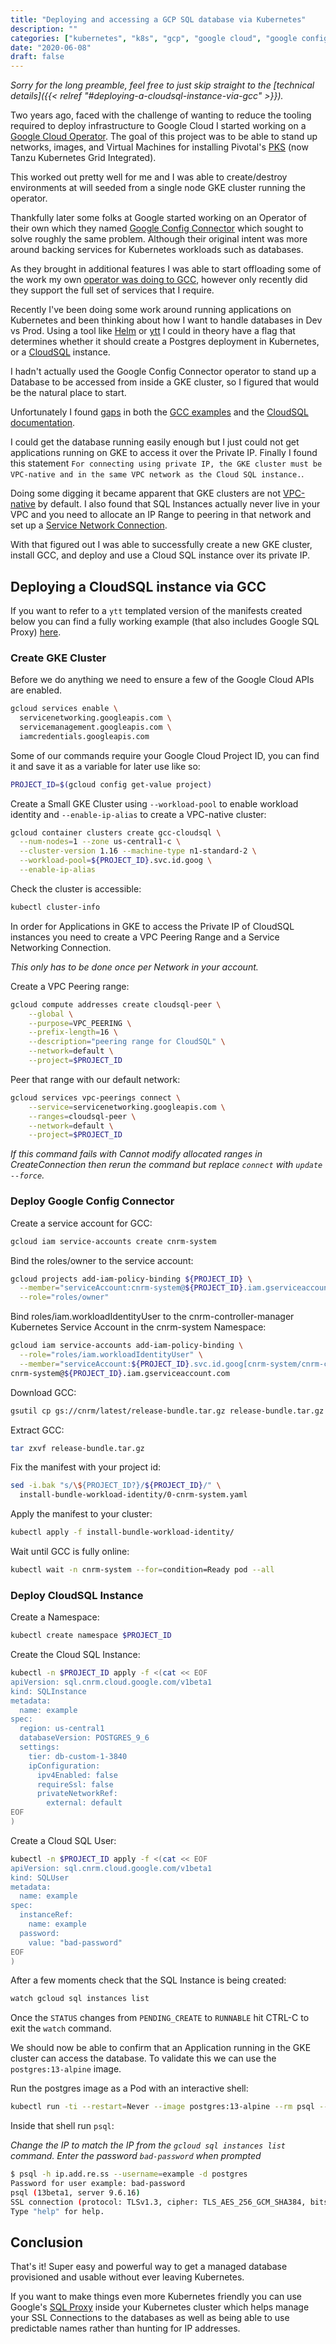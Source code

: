 ```yaml
---
title: "Deploying and accessing a GCP SQL database via Kubernetes"
description: ""
categories: ["kubernetes", "k8s", "gcp", "google cloud", "google config connector"]
date: "2020-06-08"
draft: false
---
```


*Sorry for the long preamble, feel free to just skip straight to the [technical details]({{< relref "#deploying-a-cloudsql-instance-via-gcc" >}}).*

Two years ago, faced with the challenge of wanting to reduce the tooling required to deploy infrastructure to Google Cloud I started working on a [Google Cloud Operator](https://github.com/paulczar/gcp-cloud-compute-operator). The goal of this project was to be able to stand up networks, images, and Virtual Machines for installing Pivotal's [PKS](https://docs.pivotal.io/pks/1-4/index.html) (now Tanzu Kubernetes Grid Integrated).

This worked out pretty well for me and I was able to create/destroy environments at will seeded from a single node GKE cluster running the operator.

Thankfully later some folks at Google started working on an Operator of their own which they named [Google Config Connector](https://cloud.google.com/config-connector/docs/overview) which sought to solve roughly the same problem. Although their original intent was more around backing services for Kubernetes workloads such as databases.

As they brought in additional features I was able to start offloading some of the work my own [operator was doing to GCC](https://www.youtube.com/watch?v=XL-icNS-IEg&t=38s), however only recently did they support the full set of services that I require.

Recently I've been doing some work around running applications on Kubernetes and been thinking about how I want to handle databases in Dev vs Prod. Using a tool like [Helm](https://helm.sh) or [ytt](https://get-ytt.io/) I could in theory have a flag that determines whether it should create a Postgres deployment in Kubernetes, or a [CloudSQL](https://cloud.google.com/sql) instance.

I hadn't actually used the Google Config Connector operator to stand up a Database to be accessed from inside a GKE cluster, so I figured that would be the natural place to start.

Unfortunately I found [gaps](https://github.com/GoogleCloudPlatform/k8s-config-connector/issues/201) in both the [GCC examples](https://github.com/GoogleCloudPlatform/k8s-config-connector/tree/master/samples/resources/sqlinstance/private-ip-instance) and the [CloudSQL documentation](https://cloud.google.com/sql/docs/mysql/connect-kubernetes-engine).

I could get the database running easily enough but I just could not get applications running on GKE to access it over the Private IP. Finally I found this statement `For connecting using private IP, the GKE cluster must be VPC-native and in the same VPC network as the Cloud SQL instance.`.

Doing some digging it became apparent that GKE clusters are not [VPC-native](https://cloud.google.com/kubernetes-engine/docs/how-to/alias-ips) by default. I also found that SQL Instances actually never live in your VPC and you need to allocate an IP Range to peering in that network and set up a [Service Network Connection](https://cloud.google.com/vpc/docs/configure-private-services-access#creating-connection).

With that figured out I was able to successfully create a new GKE cluster, install GCC, and deploy and use a Cloud SQL instance over its private IP.

## Deploying a CloudSQL instance via GCC

If you want to refer to a `ytt` templated version of the manifests created below you can find a fully working example (that also includes Google SQL Proxy) [here](https://github.com/paulczar/gcc-cloudsql).

### Create GKE Cluster

Before we do anything we need to ensure a few of the Google Cloud APIs are enabled.

```bash
gcloud services enable \
  servicenetworking.googleapis.com \
  servicemanagement.googleapis.com \
  iamcredentials.googleapis.com
```

Some of our commands require your Google Cloud Project ID, you can find it and save it as a variable for later use like so:

```bash
PROJECT_ID=$(gcloud config get-value project)
```

Create a Small GKE Cluster using `--workload-pool` to enable workload identity and `--enable-ip-alias` to create a VPC-native cluster:

```bash
gcloud container clusters create gcc-cloudsql \
  --num-nodes=1 --zone us-central1-c \
  --cluster-version 1.16 --machine-type n1-standard-2 \
  --workload-pool=${PROJECT_ID}.svc.id.goog \
  --enable-ip-alias
```

Check the cluster is accessible:

```bash
kubectl cluster-info
```

In order for Applications in GKE to access the Private IP of CloudSQL instances you need to create a VPC Peering Range and a Service Networking Connection.

*This only has to be done once per Network in your account.*

Create a VPC Peering range:

```bash
gcloud compute addresses create cloudsql-peer \
    --global \
    --purpose=VPC_PEERING \
    --prefix-length=16 \
    --description="peering range for CloudSQL" \
    --network=default \
    --project=$PROJECT_ID
```

Peer that range with our default network:

```bash
gcloud services vpc-peerings connect \
    --service=servicenetworking.googleapis.com \
    --ranges=cloudsql-peer \
    --network=default \
    --project=$PROJECT_ID
```

*If this command fails with Cannot modify allocated ranges in CreateConnection then rerun the command but replace `connect` with `update --force`.*

### Deploy Google Config Connector

Create a service account for GCC:

```bash
gcloud iam service-accounts create cnrm-system
```

Bind the roles/owner to the service account:

```bash
gcloud projects add-iam-policy-binding ${PROJECT_ID} \
  --member="serviceAccount:cnrm-system@${PROJECT_ID}.iam.gserviceaccount.com" \
  --role="roles/owner"
```

Bind roles/iam.workloadIdentityUser to the cnrm-controller-manager Kubernetes Service Account in the cnrm-system Namespace:


```bash
gcloud iam service-accounts add-iam-policy-binding \
  --role="roles/iam.workloadIdentityUser" \
  --member="serviceAccount:${PROJECT_ID}.svc.id.goog[cnrm-system/cnrm-controller-manager]" \
cnrm-system@${PROJECT_ID}.iam.gserviceaccount.com
```

Download GCC:

```bash
gsutil cp gs://cnrm/latest/release-bundle.tar.gz release-bundle.tar.gz
```

Extract GCC:

```bash
tar zxvf release-bundle.tar.gz
```

Fix the manifest with your project id:

```bash
sed -i.bak "s/\${PROJECT_ID?}/${PROJECT_ID}/" \
  install-bundle-workload-identity/0-cnrm-system.yaml
```

Apply the manifest to your cluster:

```bash
kubectl apply -f install-bundle-workload-identity/
```

Wait until GCC is fully online:

```bash
kubectl wait -n cnrm-system --for=condition=Ready pod --all
```

### Deploy CloudSQL Instance

Create a Namespace:

```bash
kubectl create namespace $PROJECT_ID
```

Create the Cloud SQL Instance:

```bash
kubectl -n $PROJECT_ID apply -f <(cat << EOF
apiVersion: sql.cnrm.cloud.google.com/v1beta1
kind: SQLInstance
metadata:
  name: example
spec:
  region: us-central1
  databaseVersion: POSTGRES_9_6
  settings:
    tier: db-custom-1-3840
    ipConfiguration:
      ipv4Enabled: false
      requireSsl: false
      privateNetworkRef:
        external: default
EOF
)
```

Create a Cloud SQL User:


```bash
kubectl -n $PROJECT_ID apply -f <(cat << EOF
apiVersion: sql.cnrm.cloud.google.com/v1beta1
kind: SQLUser
metadata:
  name: example
spec:
  instanceRef:
    name: example
  password:
    value: "bad-password"
EOF
)
```

After a few moments check that the SQL Instance is being created:

```bash
watch gcloud sql instances list
```

Once the `STATUS` changes from `PENDING_CREATE` to `RUNNABLE` hit CTRL-C to exit the `watch` command.

We should now be able to confirm that an Application running in the GKE cluster can access the database. To validate this we can use the `postgres:13-alpine` image.

Run the postgres image as a Pod with an interactive shell:

```bash
kubectl run -ti --restart=Never --image postgres:13-alpine --rm psql -- sh
```

Inside that shell run `psql`:

*Change the IP to match the IP from the `gcloud sql instances list` command. Enter the password `bad-password` when prompted*

```bash
$ psql -h ip.add.re.ss --username=example -d postgres
Password for user example: bad-password
psql (13beta1, server 9.6.16)
SSL connection (protocol: TLSv1.3, cipher: TLS_AES_256_GCM_SHA384, bits: 256, compression: off)
Type "help" for help.
```

## Conclusion

That's it! Super easy and powerful way to get a managed database provisioned and usable without ever leaving Kubernetes.

If you want to make things even more Kubernetes friendly you can use Google's [SQL Proxy](https://github.com/paulczar/gcc-cloudsql/blob/master/ytt/cloudsql/proxy.yaml) inside your Kubernetes cluster which helps manage your SSL Connections to the databases as well as being able to use predictable names rather than hunting for IP addresses.
